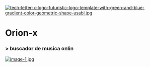 [![tech-letter-x-logo-futuristic-logo-template-with-green-and-blue-gradient-color-geometric-shape-usabl.jpg](https://i.postimg.cc/Bn1rXWhx/tech-letter-x-logo-futuristic-logo-template-with-green-and-blue-gradient-color-geometric-shape-usabl.jpg)](https://postimg.cc/JsM62FCn)

<h1>Orion-x</h1>
<h3> > buscador de musica onlin</h3>


[![image-1.jpg](https://i.postimg.cc/cHTjVdHN/image-1.jpg)](https://postimg.cc/phhqjbz0)
